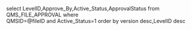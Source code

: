 select LevelID,Approve_By,Active_Status,ApprovalStatus from   
 QMS_FILE_APPROVAL where   
 QMSID=@fileID and  Active_Status=1 
 order by version desc,LevelID desc
